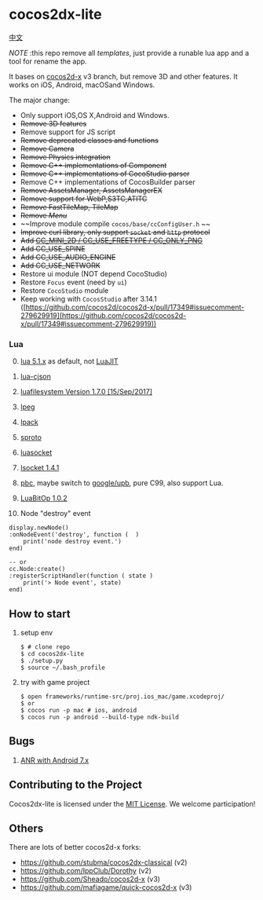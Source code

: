 
cocos2dx-lite
=========

[中文](README_zh.md)

*NOTE* :this repo remove all *templates*, just provide a runable lua app and a tool for rename the app.

It bases on [cocos2d-x](https://github.com/cocos2d/cocos2d-x) v3 branch, but remove 3D and other features.
It works on iOS, Android, macOSand Windows.

The major change:

- Only support iOS,OS X,Android and Windows.
- ~~Remove 3D features~~
- Remove support for JS script
- ~~Remove deprecated classes and functions~~
- ~~Remove Camera~~
- ~~Remove Physics integration~~
- ~~Remove C++ implementations of Component~~
- ~~Remove C++ implementations of CocoStudio parser~~
- Remove C++ implementations of CocosBuilder parser
- ~~Remove AssetsManager, AssetsManagerEX~~
- ~~Remove support for WebP,S3TC,ATITC~~
- ~~Remove FastTileMap, TileMap~~
- ~~Remove *Menu*~~
- ~~Improve module compile `cocos/base/ccConfigUser.h` ~~
- ~~Improve curl library, only support `socket` and `http` protocol~~
- ~~Add [CC_MINI_2D / CC_USE_FREETYPE / CC_ONLY_PNG](cocos/base/ccConfigUser.h)~~
- ~~Add CC_USE_SPINE~~
- ~~Add CC_USE_AUDIO_ENGINE~~
- ~~Add CC_USE_NETWORK~~
- Restore ui module (NOT depend CocoStudio)
- Restore `Focus` event (need by `ui`)
- Restore `CocoStudio` module
- Keep working with `CocosStudio` after 3.14.1 ([https://github.com/cocos2d/cocos2d-x/pull/17349#issuecomment-279629919](https://github.com/cocos2d/cocos2d-x/pull/17349#issuecomment-279629919))


### Lua

0.  [lua 5.1.x](https://www.lua.org/) as default, not [LuaJIT](http://luajit.org/)

1.  [lua-cjson](https://github.com/mpx/lua-cjson)

2.  [luafilesystem Version 1.7.0 [15/Sep/2017]](https://github.com/keplerproject/luafilesystem)

3.  [lpeg](http://www.inf.puc-rio.br/~roberto/lpeg/)

4.  [lpack](https://github.com/LuaDist/lpack)

5.  [sproto](https://github.com/cloudwu/sproto)

6.  [luasocket](https://github.com/diegonehab/luasocket)

7.  [lsocket 1.4.1](http://tset.de/lsocket/index.html)

8.  [pbc](https://github.com/cloudwu/pbc), maybe switch to [google/upb](https://github.com/google/upb), pure C99, also support Lua.

9.  [LuaBitOp 1.0.2](http://bitop.luajit.org/)

10.  Node "destroy" event

  ```
  display.newNode()
  :onNodeEvent('destroy', function (  )
      print('node destroy event.')
  end)

  -- or
  cc.Node:create()
  :registerScriptHandler(function ( state )
      print('> Node event', state)
  end)
  ```


## How to start

1. setup env

    ```
    $ # clone repo
    $ cd cocos2dx-lite
    $ ./setup.py
    $ source ~/.bash_profile
    ```

2. try with game project

    ```
    $ open frameworks/runtime-src/proj.ios_mac/game.xcodeproj/
    $ or
    $ cocos run -p mac # ios, android
    $ cocos run -p android --build-type ndk-build
    ```

## Bugs
1. [ANR with Android 7.x](frameworks/cocos2d-x/cocos/platform/android/java/src/org/cocos2dx/lib/Cocos2dxGLSurfaceView.java#L413-L416)

## Contributing to the Project

Cocos2dx-lite is licensed under the [MIT License](https://opensource.org/licenses/MIT). We welcome participation!

## Others

There are lots of better cocos2d-x forks:

- https://github.com/stubma/cocos2dx-classical (v2)
- https://github.com/IppClub/Dorothy (v2)
- https://github.com/Sheado/cocos2d-x (v3)
- https://github.com/mafiagame/quick-cocos2d-x (v3)

